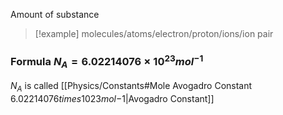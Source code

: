 Amount of substance 
> [!example] molecules/atoms/electron/proton/ions/ion pair
### Formula $N_A=6.02214076\times10^{23}mol^{-1}$
$N_A$ is called [[Physics/Constants#Mole Avogadro Constant $6.02214076 times10 {23}mol {-1}$|Avogadro Constant]]
